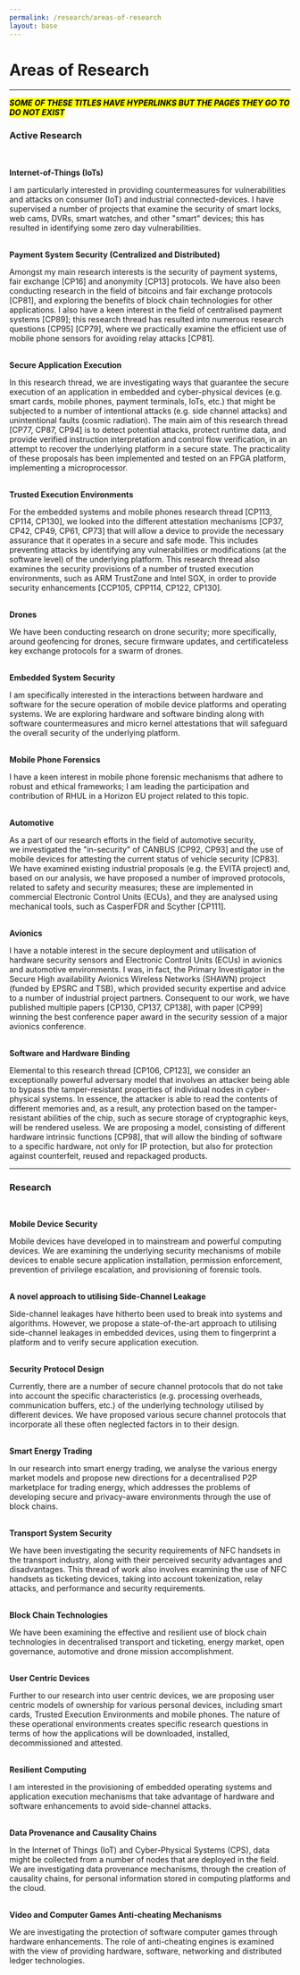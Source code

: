 ```yaml
---
permalink: /research/areas-of-research
layout: base
---
```


# Areas of Research
---

***<mark> SOME OF THESE TITLES HAVE HYPERLINKS BUT THE PAGES THEY GO TO DO NOT EXIST </mark>***
### Active Research
<br />

**Internet-of-Things (IoTs)**

I am particularly interested in providing countermeasures for vulnerabilities and attacks on consumer (IoT) and industrial connected-devices. I have supervised a number of projects that examine the security of smart locks, web cams, DVRs, smart watches, and other "smart" devices; this has resulted in identifying some zero day vulnerabilities.
<br /><br />

**Payment System Security (Centralized and Distributed)**

Amongst my main research interests is the security of payment systems, fair exchange [CP16] and anonymity [CP13] protocols. We have also been conducting research in the field of bitcoins and fair exchange protocols [CP81], and exploring the benefits of block chain technologies for other applications. I also have a keen interest in the field of centralised payment systems [CP89]; this research thread has resulted into numerous research questions [CP95] [CP79], where we practically examine the efficient use of mobile phone sensors for avoiding relay attacks [CP81].
<br /><br />

**Secure Application Execution**

In this research thread, we are investigating ways that guarantee the secure execution of an application in embedded and cyber-physical devices (e.g. smart cards, mobile phones, payment terminals, IoTs, etc.) that might be subjected to a number of intentional attacks (e.g. side channel attacks) and unintentional faults (cosmic radiation). The main aim of this research thread [CP77, CP87, CP94] is to detect potential attacks, protect runtime data, and provide verified instruction interpretation and control flow verification, in an attempt to recover the underlying platform in a secure state. The practicality of these proposals has been implemented and tested on an FPGA platform, implementing a microprocessor.
<br /><br />

**Trusted Execution Environments**

For the embedded systems and mobile phones research thread [CP113, CP114, CP130], we looked into the different attestation mechanisms [CP37, CP42, CP49, CP61, CP73] that will allow a device to provide the necessary assurance that it operates in a secure and safe mode. This includes preventing attacks by identifying any vulnerabilities or modifications (at the software level) of the underlying platform. This research thread also examines the security provisions of a number of trusted execution environments, such as ARM TrustZone and Intel SGX, in order to provide security enhancements [CCP105, CPP114, CP122, CP130].
<br /><br />

**Drones**

We have been conducting research on drone security; more specifically, around geofencing for drones, secure firmware updates, and certificateless key exchange protocols for a swarm of drones.
<br /><br />

**Embedded System Security**

I am specifically interested in the interactions between hardware and software for the secure operation of mobile device platforms and operating systems. We are exploring hardware and software binding along with software countermeasures and micro kernel attestations that will safeguard the overall security of the underlying platform.
<br /><br />

**Mobile Phone Forensics**

I have a keen interest in mobile phone forensic mechanisms that adhere to robust and ethical frameworks; I am leading the participation and contribution of RHUL in a Horizon EU project related to this topic.
<br /><br />

**Automotive**

As a part of our research efforts in the field of automotive security, we investigated the "in-security" of CANBUS [CP92, CP93] and the use of mobile devices for attesting the current status of vehicle security [CP83]. We have examined existing industrial proposals (e.g. the EVITA project) and, based on our analysis, we have proposed a number of improved protocols, related to safety and security measures; these are implemented in commercial Electronic Control Units (ECUs), and they are analysed using mechanical tools, such as CasperFDR and Scyther [CP111].
<br /><br />

**Avionics**

I have a notable interest in the secure deployment and utilisation of hardware security sensors and Electronic Control Units (ECUs) in avionics and automotive environments. I was, in fact, the Primary Investigator in the Secure High availability Avionics Wireless Networks (SHAWN) project (funded by EPSRC and TSB), which provided security expertise and advice to a number of industrial project partners. Consequent to our work, we have published multiple papers [CP130, CP137, CP138], with paper [CP99] winning the best conference paper award in the security session of a major avionics conference.
<br /><br />

**Software and Hardware Binding**

Elemental to this research thread [CP106, CP123], we consider an exceptionally powerful adversary model that involves an attacker being able to bypass the tamper-resistant properties of individual nodes in cyber-physical systems. In essence, the attacker is able to read the contents of different memories and, as a result, any protection based on the tamper-resistant abilities of the chip, such as secure storage of cryptographic keys, will be rendered useless. We are proposing a model, consisting of different hardware intrinsic functions [CP98], that will allow the binding of software to a specific hardware, not only for IP protection, but also for protection against counterfeit, reused and repackaged products.

---
### Research
<br />

**Mobile Device Security**

Mobile devices have developed in to mainstream and powerful computing devices. We are examining the underlying security mechanisms of mobile devices to enable secure application installation, permission enforcement, prevention of privilege escalation, and provisioning of forensic tools.
<br /><br />

**A novel approach to utilising Side-Channel Leakage**

Side-channel leakages have hitherto been used to break into systems and algorithms. However, we propose a state-of-the-art approach to utilising side-channel leakages in embedded devices, using them to fingerprint a platform and to verify secure application execution.
<br /><br />

**Security Protocol Design**

Currently, there are a number of secure channel protocols that do not take into account the specific characteristics (e.g. processing overheads, communication buffers, etc.) of the underlying technology utilised by different devices. We have proposed various secure channel protocols that incorporate all these often neglected factors in to their design.
<br /><br />

**Smart Energy Trading**

In our research into smart energy trading, we analyse the various energy market models and propose new directions for a decentralised P2P marketplace for trading energy, which addresses the problems of developing secure and privacy-aware environments through the use of block chains.
<br /><br />

**Transport System Security**

We have been investigating the security requirements of NFC handsets in the transport industry, along with their perceived security advantages and disadvantages. This thread of work also involves examining the use of NFC handsets as ticketing devices, taking into account tokenization, relay attacks, and performance and security requirements.
<br /><br />

**Block Chain Technologies**

We have been examining the effective and resilient use of block chain technologies in decentralised transport and ticketing, energy market, open governance, automotive and drone mission accomplishment.
<br /><br />

**User Centric Devices**

Further to our research into user centric devices, we are proposing user centric models of ownership for various personal devices, including smart cards, Trusted Execution Environments and mobile phones. The nature of these operational environments creates specific research questions in terms of how the applications will be downloaded, installed, decommissioned and attested.
<br /><br />

**Resilient Computing**

I am interested in the provisioning of embedded operating systems and application execution mechanisms that take advantage of hardware and software enhancements to avoid side-channel attacks.
<br /><br />

**Data Provenance and Causality Chains**

In the Internet of Things (IoT) and Cyber-Physical Systems (CPS), data might be collected from a number of nodes that are deployed in the field. We are investigating data provenance mechanisms, through the creation of causality chains, for personal information stored in computing platforms and the cloud.
<br /><br />

**Video and Computer Games Anti-cheating Mechanisms**

We are investigating the protection of software computer games through hardware enhancements. The role of anti-cheating engines is examined with the view of providing hardware, software, networking and distributed ledger technologies.